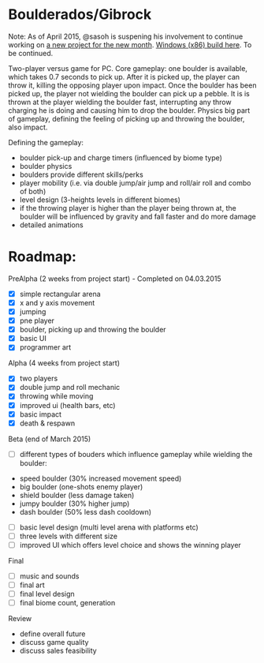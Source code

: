 Boulderados/Gibrock
============

Note: As of April 2015, @sasoh is suspening his involvement to continue working on [a new project for the new month](https://github.com/sasoh/Lander). [Windows (x86) build here](https://github.com/yrgithb/gipsykings/tree/master/GipsyKings/Builds). To be continued.

Two-player versus game for PC. Core gameplay: one boulder is available, which takes 0.7 seconds to pick up. After it is picked up, the player can throw it, killing the opposing player upon impact.
Once the boulder has been picked up, the player not wielding the boulder  can pick up a pebble. It is is thrown at the player wielding the boulder fast, interrupting any throw charging he is doing and causing him to drop the boulder.
Physics big part of gameplay, defining the feeling of picking up and throwing the boulder, also impact.

Defining the gameplay:

- boulder pick-up and charge timers (influenced by biome type)
- boulder physics
- boulders provide different skills/perks
- player mobility (i.e. via double jump/air jump and roll/air roll and combo of both)
- level design (3-heights levels in different biomes)
- if the throwing player is higher than the player being thrown at, the boulder will be influenced by gravity and fall faster and do more damage
- detailed animations

Roadmap:
========

PreAlpha (2 weeks from project start) - Completed on 04.03.2015

- [x] simple rectangular arena
- [x] x and y axis movement
- [x] jumping
- [x] pne player
- [x] boulder, picking up and throwing the boulder
- [x] basic UI
- [x] programmer art

Alpha (4 weeks from project start)

- [x] two players
- [x] double jump and roll mechanic
- [x] throwing while moving
- [x] improved ui (health bars, etc)
- [x] basic impact
- [x] death & respawn

Beta (end of March 2015)

- [ ] different types of bouders which influence gameplay while wielding the boulder:
- speed boulder (30% increased movement speed)
- big boulder (one-shots enemy player)
- shield boulder (less damage taken)
- jumpy boulder (30% higher jump)
- dash boulder (50% less dash cooldown)
- [ ] basic level design (multi level arena with platforms etc)
- [ ] three levels with different size
- [ ] improved UI which offers level choice and shows the winning player

Final

- [ ] music and sounds
- [ ] final art
- [ ] final level design
- [ ] final biome count, generation

Review

- define overall future
- discuss game quality
- discuss sales feasibility
